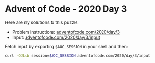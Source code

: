 # Advent of Code - 2020 Day 3
Here are my solutions to this puzzle.

* Problem instructions: [adventofcode.com/2020/day/3](https://adventofcode.com/2020/day/3)
* Input: [adventofcode.com/2020/day/3/input](https://adventofcode.com/2020/day/3/input)

Fetch input by exporting `$AOC_SESSION` in your shell and then:
```bash
curl -OJLsb session=$AOC_SESSION adventofcode.com/2020/day/3/input
```

